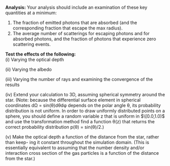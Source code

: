 
**Analysis:**
Your analysis should include an examination of these key quantities at a minimum:
1. The fraction of emitted photons that are absorbed (and the corresponding fraction that escape the max radius).
2. The average number of scatterings for escaping photons and for absorbed photons, and 
the fraction of photons that experience zero scattering events.

**Test the effects of the following:**   
(i) Varying the optical depth  

(ii) Varying the albedo  

(iii) Varying the number of rays and examining the convergence of the results

(iv) Extend your calculation to 3D, assuming spherical symmetry around the star.
(Note: because the differential surface element in spherical coordinates dΩ = sin(θ)dθdφ 
depends on the polar angle θ, its probability distribution is not uniform. In order 
to draw uniformly distributed points on a sphere, you should define a random variable z 
that is uniform in $\[0.0,1.0)$ and use the transformation method find a function θ(z) 
that returns the correct probability distribution p(θ) = sin(θ)/2.)  

(v) Make the optical depth a function of the distance from the star, rather than keep-
ing it constant throughout the simulation domain. (This is essentially equivalent
to assuming that the number density and/or interaction cross section of the gas
particles is a function of the distance from the star.)

